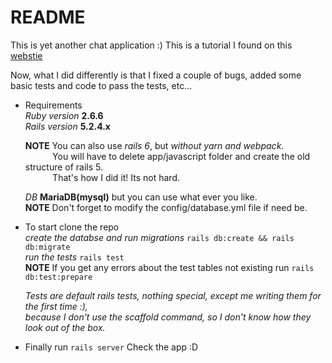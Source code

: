 # README

This is yet another chat application :)
This is a tutorial I found on this [webstie](https://iridakos.com/programming/2019/04/04/creating-chat-application-rails-websockets)

Now, what I did differently is that I fixed a couple of bugs, added some basic tests and code to
pass the tests, etc...

* Requirements\
  *Ruby version*  **2.6.6**\
  *Rails version* **5.2.4.x**

  **NOTE** You can also use *rails 6*, but *without yarn and webpack*.\
&nbsp;&nbsp;&nbsp;&nbsp;&nbsp;&nbsp;&nbsp;&nbsp;&nbsp;&nbsp;&nbsp;You will have to delete app/javascript folder and create the old structure of rails 5.\
&nbsp;&nbsp;&nbsp;&nbsp;&nbsp;&nbsp;&nbsp;&nbsp;&nbsp;&nbsp;&nbsp;That's how I did it! Its not hard.

  *DB* **MariaDB(mysql)** but you can use what ever you like.\
  **NOTE** Don't forget to modify the config/database.yml file if need be.

* To start clone the repo\
  *create the databse and run migrations* ```rails db:create && rails db:migrate```\
  *run the tests*                         ```rails test```\
  **NOTE** If you get any errors about the test tables not existing run ```rails db:test:prepare```

  *Tests are default rails tests, nothing special, except me writing them for the first time :),*\
  *because I don't use the scaffold command, so I don't know how they look out of the box.*

* Finally run ```rails server``` Check the app :D
